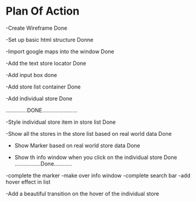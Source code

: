 # Plan Of Action
 -Create Wireframe Done

 -Set up basic html structure Donne

 -Import google maps into the window Done

 -Add the text store locator Done

 -Add input box done

 -Add store list container Done

 -Add individual store Done

 ..............DONE.......................
 
 -Style individual store item in store list Done

 -Show all the stores in the store list based on real world data Done

 - Show Marker based on real world store data Done

 - Show th info window when you click on the individual store Done
 .................Done............

 -complete the marker 
 -make over info window
 -complete search bar
 -add hover effect in list

 -Add a beautiful transition on the hover of the individual store 




